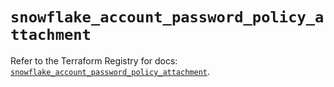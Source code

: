 # `snowflake_account_password_policy_attachment`

Refer to the Terraform Registry for docs: [`snowflake_account_password_policy_attachment`](https://registry.terraform.io/providers/snowflake-labs/snowflake/0.87.2/docs/resources/account_password_policy_attachment).
